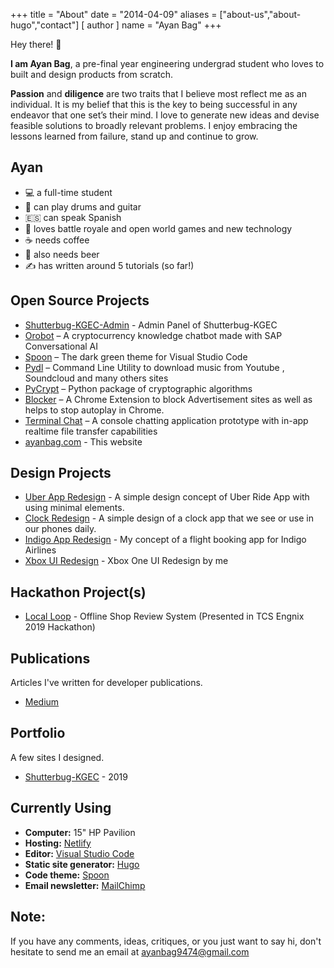 +++
title = "About"
date = "2014-04-09"
aliases = ["about-us","about-hugo","contact"]
[ author ]
  name = "Ayan Bag"
+++

Hey there! 👋

**I am Ayan Bag**, a pre-final year engineering undergrad student who loves to built and design products from scratch.

**Passion** and **diligence** are two traits that I believe most reflect me as an individual. It is my belief that this is the key to being successful in any endeavor that one set’s their mind. I love to generate new ideas and devise feasible solutions to broadly relevant problems. I enjoy embracing the lessons learned from failure, stand up and continue to grow.


## Ayan
- 💻 a full-time student 
- 🎹 can play drums and guitar
- 🇪🇸 can speak Spanish
- 👾 loves battle royale and open world games and new technology
- ☕ needs coffee
- 🍺 also needs beer
- ✍️ has written around 5 tutorials (so far!)



## Open Source Projects

- [Shutterbug-KGEC-Admin](https://github.com/shutterbugkgec/Shutterbug-admin) - Admin Panel of Shutterbug-KGEC
- [Orobot](https://ayanbag.github.io/orobot/) – A cryptocurrency knowledge chatbot made with SAP Conversational AI
- [Spoon](https://spoontheme.netlify.app/) – The dark green theme for Visual Studio Code
- [Pydl](https://github.com/ayanbag/pydl) – Command Line Utility to download music from Youtube , Soundcloud and many others sites
- [PyCrypt](https://github.com/ayanbag/pycrypt) – Python package of cryptographic algorithms
- [Blocker](https://github.com/ayanbag/Blocker) – A Chrome Extension to block Advertisement sites as well as helps to stop autoplay in Chrome.
- [Terminal Chat](https://github.com/ayanbag/Terminal_Chat_Console) – A console chatting application prototype with in-app realtime file transfer capabilities 
- [ayanbag.com](https://github.com/ayanbag/ayanbag.com) - This website


## Design Projects

- [Uber App Redesign](https://dribbble.com/shots/6830148-Uber-App-Design) - A simple design concept of Uber Ride App with using minimal elements. 
- [Clock Redesign](https://dribbble.com/shots/6742405-Clock-User-Interface) - A simple design of a clock app that we see or use in our phones daily. 
- [Indigo App Redesign](https://dribbble.com/shots/6716023-Flight-Booking-App-Design) - My concept of a flight booking app for Indigo Airlines
- [Xbox UI Redesign](https://youtu.be/i49O3tXn38g) - Xbox One UI Redesign by me 


## Hackathon Project(s)

- [Local Loop](https://github.com/ayanbag/Local-Loop) - Offline Shop Review System (Presented in TCS Engnix 2019 Hackathon)


## Publications

Articles I've written for developer publications.

- [Medium](/tags/medium/)


## Portfolio

A few sites I designed.

- [Shutterbug-KGEC](https://www.shutterbugkgec.in/) - 2019


## Currently Using

- **Computer:** 15" HP Pavilion
- **Hosting:** [Netlify](https://netlify.com)
- **Editor:** [Visual Studio Code](https://code.visualstudio.com/)
- **Static site generator:** [Hugo](https://gatsbyjs.org)
- **Code theme:** [Spoon](https://spoontheme.netlify.com/)
- **Email newsletter:** [MailChimp](https://mailchimp.com/)

## Note:

If you have any comments, ideas, critiques, or you just want to say hi, don't hesitate to send me an email at [ayanbag9474@gmail.com](mailto:ayanbag9474@gmail.com)
